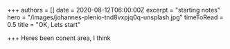 +++
authors = []
date = 2020-08-12T06:00:00Z
excerpt = "starting notes"
hero = "/images/johannes-plenio-tnd8vxpjq0q-unsplash.jpg"
timeToRead = 0.5
title = "OK, Lets start"

+++
Heres been conent area, I think